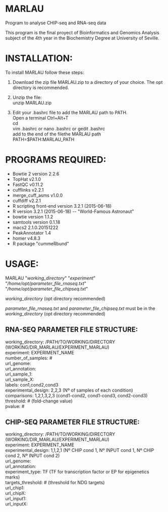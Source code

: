 # MARLAU
Program to analyse CHIP-seq and RNA-seq data

This program is the final proyect of Bioinformatics and Genomics Analysis subject of the 4th year in the Biochemistry Degree at University of Seville.


INSTALLATION:
=============

To install MARLAU follow these steps:

1. Download the zip file MARLAU.zip to a directory of your choice. The opt directory is recommended.

2. Unzip the file:  
        unzip MARLAU.zip  
3. Edit your .bashrc file to add the MARLAU path to PATH.  
        Open a terminal Ctrl+Alt+T  
        cd  
        vim .bashrc or nano .bashrc or gedit .bashrc  
        add to the end of the filethe MARLAU path  
        PATH=$PATH:MARLAU_PATH  

PROGRAMS REQUIRED:
==================

- Bowtie 2 version 2.2.6
- TopHat v2.1.0
- FastQC v0.11.2
- cufflinks v2.2.1
- merge_cuff_asms v1.0.0 
- cuffdiff v2.2.1
- R scripting front-end version 3.2.1 (2015-06-18)
- R version 3.2.1 (2015-06-18) -- "World-Famous Astronaut"
- bowtie version 1.1.2 
- samtools version 0.1.18
- macs2 2.1.0.20151222
- PeakAnnotator 1.4
- homer v4.8.3
- R package "cummeRbund"

USAGE:
======

MARLAU "*working_directory*" "*experiment*" "*/home/opt/parameter_file_rnaseq.txt*" "*/home/opt/parameter_file_chipseq.txt*"  

*working_directory* (opt directory recommended)  

*parameter_file_rnaseq.txt* and *parameter_file_chipseq.txt* must be in the *working_directory* (opt directory recommended)  

RNA-SEQ PARAMETER FILE STRUCTURE:
----------------------------------
working_directory: /PATH/TO/WORKING/DIRECTORY (WORKING/DIR_MARLAU/EXPERIMENT_MARLAU)   
experiment: EXPERIMENT_NAME  
number_of_samples: #  
url_genome:   
url_annotation:   
url_sample_1:   
url_sample_X:  
labels: con1,cond2,cond3  
experimental_design: 2,2,3 (Nº of samples of each condition)  
comparisons: 1,2,1,3,2,3 (cond1-cond2, cond1-cond3, cond2-cond3)  
threshold: # (fold-change value)  
pvalue: #  

CHIP-SEQ PARAMETER FILE STRUCTURE:
-----------------------------------
working_directory: /PATH/TO/WORKING/DIRECTORY (WORKING/DIR_MARLAU/EXPERIMENT_MARLAU)  
experiment: EXPERIMENT_NAME  
experimental_design: 1,1,2,1 (Nº CHIP cond 1, Nº INPUT cond 1, Nº CHIP cond 2, Nº INPUT cond 2)  
url_genome:   
url_annotation:   
experiment_type: TF (TF for transcription factor or EP for epigenetics marks)  
targets_threshold: # (threshold for NDG targets)  
url_chip1:   
url_chipX:  
url_input1:  
url_inputX:  
